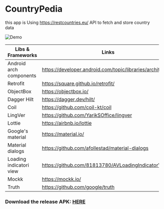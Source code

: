 # CountryPedia

this app is Using https://restcountries.eu/ API to fetch and store country data

![Demo](https://github.com/moeindev/CountryPedia/blob/add_readme/readmeSources/demo.gif)

Libs & Frameworks | Links
---- | ----
Android arch components | https://developer.android.com/topic/libraries/architecture
Retrofit | https://square.github.io/retrofit/
ObjectBox | https://objectbox.io/
Dagger Hilt | https://dagger.dev/hilt/
Coil | https://github.com/coil-kt/coil
LingVer | https://github.com/YarikSOffice/lingver
Lottie | https://airbnb.io/lottie
Google's material | https://material.io/
Material dialogs | https://github.com/afollestad/material-dialogs
Loading indicatori view | https://github.com/81813780/AVLoadingIndicatorView
Mockk | https://mockk.io/
Truth | https://github.com/google/truth


### Download the release APK: [HERE](https://github.com/moeindev/CountryPedia/blob/add_readme/readmeSources/app-release.apk)
